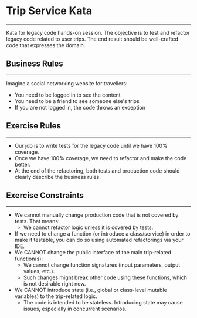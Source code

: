 # Trip Service Kata

---
Kata for legacy code hands-on session. The objective is to test and refactor legacy code related to user trips. The end result should be well-crafted code that expresses the domain.

## Business Rules

---
Imagine a social networking website for travellers:
- You need to be logged in to see the content
- You need to be a friend to see someone else's trips
- If you are not logged in, the code throws an exception

## Exercise Rules

---
- Our job is to write tests for the legacy code until we have 100% coverage.
- Once we have 100% coverage, we need to refactor and make the code better.
- At the end of the refactoring, both tests and production code should clearly describe the business rules.

## Exercise Constraints

---
- We cannot manually change production code that is not covered by tests. That means:
  - We cannot refactor logic unless it is covered by tests.
- If we need to change a function (or introduce a class/service) in order to make it testable, you can do so using automated refactorings via your IDE.
- We CANNOT change the public interface of the main trip-related function(s):
  - We cannot change function signatures (input parameters, output values, etc.).
  - Such changes might break other code using these functions, which is not desirable right now.
- We CANNOT introduce state (i.e., global or class-level mutable variables) to the trip-related logic.
  - The code is intended to be stateless. Introducing state may cause issues, especially in concurrent scenarios.